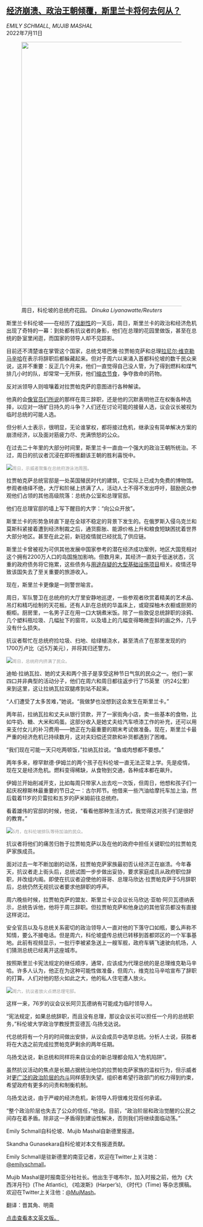 <!--1657516037000-->
[经济崩溃、政治王朝倾覆，斯里兰卡将何去何从？](https://cn.nytimes.com/world/20220711/sri-lanka-crisis-rajapaksa-ranil-wickremesinge/)
------

<address>EMILY SCHMALL, MUJIB MASHAL</address><time pudate="2022-07-11 12:50:47" datetime="2022-07-11 12:50:47">2022年7月11日</time><figure><img src="https://images.weserv.nl/?url=static01.nyt.com/images/2022/07/10/world/10sri-lanka-leadall1/10sri-lanka-leadall1-master1050.jpg" width="1050" height="700"><figcaption>周日，科伦坡的总统府花园。 <cite>Dinuka Liyanawatte/Reuters</cite></figcaption></figure><section><p>斯里兰卡科伦坡——在经历了<a href="https://www.nytimes.com/2022/07/09/world/asia/sri-lanka-gotabaya-rajapaksa.html">戏剧性</a>的一天后，周日，斯里兰卡的政治和经济危机出现了奇特的一幕：到处都有抗议者的身影，他们在总理的花园里做饭，甚至在总统的卧室里闲逛，而国家的领导人却不见踪影。</p><p>目前还不清楚谁在掌管这个国家，总统戈塔巴雅·拉贾帕克萨和总理<a href="https://www.nytimes.com/2022/07/09/world/asia/prime-minister-ranil-wickremesinghe-sri-lanka.html">拉尼尔·维克勒马辛哈</a>在表示将辞职后都躲藏起来。但对于周六以来涌入首都科伦坡的数千民众来说，这并不重要：反正几个月来，他们一直觉得自己没人管，为了得到燃料和煤气排几小时的队，却常常一无所获，他们<a href="https://www.nytimes.com/2022/03/25/world/asia/sri-lanka-economic-crisis.html">缩衣节食</a>，争夺救命的药物。</p><p>反对派领导人则喧嚷着对拉贾帕克萨的意图进行各种解读。</p><p>他真的会<a href="https://www.nytimes.com/2022/07/09/world/asia/sri-lanka-gotabaya-rajapaksa.html">像官员们所说</a>的那样在周三辞职，还是他的沉默表明他正在权衡各种选择，以应对一场旷日持久的斗争？人们还在讨论可能的接替人选，议会议长被视为临时总统的可能人选。</p><p>但分析人士表示，很明显，无论谁掌权，都将接过危机，继承没有简单解决方案的崩溃经济，以及面对筋疲力尽、充满愤怒的公众。</p><p>在过去二十年里的大部分时间里，斯里兰卡一直由一个强大的政治王朝所统治。不过，周日的抗议者沉浸在即将推翻该王朝的胜利喜悦中。</p><p><img src="https://images.weserv.nl/?url=static01.nyt.com/images/2022/07/10/world/10sri-lanka-leadall2/10sri-lanka-leadall2-master1050.jpg"><small style="color: #999;">周日，示威者聚集在总统府游泳池周围。</small></p><p>拉贾帕克萨总统官邸是一处英国殖民时代的建筑，它实际上已成为免费的博物馆。参观者络绎不绝，大厅和阶梯上挤满了人，活动人士不得不发出呼吁，鼓励民众参观他们占领的其他高级院落：总统办公室和总理官邸。</p><p>他们在总理官邸的墙上写下醒目的大字：“向公众开放”。</p><p>斯里兰卡的形势急转直下是在全球不稳定的背景下发生的。在俄罗斯入侵乌克兰和莫斯科紧接着遭到经济制裁之后，通货膨胀、能源价格上升和粮食短缺困扰着世界大部分地区。甚至在此之前，新冠疫情就已经扰乱了供应链。</p><p>斯里兰卡曾被视为可供其他发展中国家参考的潜在经济成功案例，地区大国竞相对这个拥有2200万人口的岛国施加影响。但数月来，其经济一直处于低迷状态，沉重的政府债务将它拖累，这些债务与<a href="https://www.nytimes.com/2018/06/25/world/asia/china-sri-lanka-port.html">用途存疑的大型基础设施项目</a>相关。疫情还导致该国失去了至关重要的旅游收入。</p><p>现在，斯里兰卡更像是一则警世喻言。</p><p>周日，军队警卫在总统府的大厅里安静地巡逻，一些参观者欣赏着精美的艺术品、吊灯和精巧绘制的天花板。还有人趴在总统的华盖床上，或窥探柚木衣橱或厨房的橱柜。厨房里，一名男子正在用一口大锅煮米饭。除了一些敦促总统辞职的涂鸦、几个塑料瓶垃圾、几幅扯下的窗帘，以及墙上的几幅变得略微歪斜的画之外，几乎没有什么损失。</p><p>抗议者帮忙在总统府捡垃圾、扫地、给绿植浇水，甚至清点了在那里发现的约1700万卢比（近5万美元），并将其归还警方。</p><p><img src="https://images.weserv.nl/?url=static01.nyt.com/images/2022/07/10/world/10sri-lanka-leadall3/merlin_209850837_6cabfdf4-1676-476a-a90d-6001f379be6e-master1050.jpg"><small style="color: #999;">周日，总统府内挤满了民众。</small></p><p>迪帕·拉纳瓦拉、她的丈夫和两个孩子是享受这种节日气氛的民众之一。他们一家四口并非典型的活动分子，他们在周六和周日都往返步行了15英里（约24公里）来到这里，这让拉纳瓦拉双腿疼到站不起来。</p><p>“人们遭受了太多苦难，”她说。“我做梦也没想到这会发生在斯里兰卡。”</p><p>两年前，拉纳瓦拉和丈夫从银行贷款，开了一家街角小店，卖一些基本的食物，比如牛奶、糖、大米和鸡蛋。这部分收入是她丈夫给汽车喷漆工作的补充，还可以用来支付女儿的补习费用——她正在为最重要的期末考试做准备。现在，斯里兰卡最严重的经济危机已持续数月，这对夫妇偿还贷款和补货都遇到了困难。</p><p>“我们现在可能一天只吃两顿饭，”拉纳瓦拉说。“鱼或肉想都不要想。”</p><p>两年多来，穆罕默德·伊姆兰的两个孩子在科伦坡一直无法正常上学。先是疫情，现在又是经济危机。燃料变得稀缺，从食物到交通，各种成本都在飙升。</p><p>伊姆兰开始削减开支，比如每周只带家人出去吃一次饭，但周日，他想和孩子们一起庆祝穆斯林最重要的节日之一：古尔邦节。他借来一些汽油给摩托车加上油，然后载着11岁的贝雷拉和五岁的萨米姆前往总统府。</p><p>看着雄伟的官邸的时候，他说，“看看他那种生活方式，我觉得这对孩子们是很好的教育。”</p><p><img src="https://images.weserv.nl/?url=static01.nyt.com/images/2022/07/10/world/10sri-lanka-leadall4/10sri-lanka-leadall4-master1050.jpg"><small style="color: #999;">5月，在科伦坡排队等待加油的民众。</small></p><p>抗议者将他们的痛苦归咎于拉贾帕克萨以及在他的政府中担任关键职位的拉贾帕克萨家族成员。</p><p>面对过去一年不断加剧的动荡，拉贾帕克萨家族最初否认经济正在崩溃。今年春天，抗议者走上街头后，总统试图一步步做出妥协，要求家庭成员从政府职位辞职，并改组内阁。即使在抗议者迫使他的哥哥、总理马欣达·拉贾帕克萨于5月辞职后，总统仍然无视抗议者要求他辞职的呼声。</p><p>周六晚些时候，拉贾帕克萨的盟友、斯里兰卡议会议长马欣达·亚帕·阿贝瓦德纳表示，总统告诉他，他将于周三辞职。但拉贾帕克萨和他身边的其他官员都没有直接这样说过。</p><p>安全官员以及与总统关系密切的政治领导人一直对他的下落守口如瓶，要么声称不知情，要么不接电话。但是周六，科伦坡盛传总统已转移到首都郊区的一个军事基地。此前有视频显示，一批行李被紧急送上一艘军舰，政府车辆飞速驶向机场，人们猜测总统已经离开这座城市。</p><p>按照斯里兰卡宪法规定的继任顺序，通常，应该成为代理总统的是总理维克勒马辛哈。许多人认为，他正在为这种可能性做准备，但周六，维克拉马辛哈宣布了辞职的打算。人们对他的怒火如此之大，他的私人住宅遭人放火。</p><p><img src="https://images.weserv.nl/?url=static01.nyt.com/images/2022/07/10/world/10sri-lanka-leadall5/10sri-lanka-leadall5-master1050.jpg"><small style="color: #999;">周六，抗议者放火点燃总理宅邸。</small></p><p>这样一来，76岁的议会议长阿贝瓦德纳有可能成为临时领导人。</p><p>“宪法规定，如果总统辞职，而且没有总理，那议会议长可以担任一个月的总统职务，”科伦坡大学政治学教授贾亚德瓦·乌扬戈达说。</p><p>代总统将有一个月的时间做出安排，从议会成员中选举总统。分析人士说，获胜者将在大选之前完成拉贾帕克萨剩余的两年任期。</p><p>乌扬戈达说，新总统和同样将来自议会的新总理都会陷入“危机陷阱”。</p><p>虽然抗议活动的焦点是长期占据统治地位的拉贾帕克萨家族的滥权行为，但示威者对<a href="https://www.nytimes.com/2019/05/21/world/asia/sri-lanka-politics.html">更广泛的政治阶层的内斗</a>同样感到失望。组织者希望行政部门的权力得到约束，希望政府有更多的问责和制衡机制。</p><p>乌扬戈达说，由于严峻的经济危机，新领导人将很难兑现任何承诺。</p><p>“整个政治阶层也失去了公众的信任，”他说。目前，“政治阶层和政治觉醒的公民之间存在着矛盾。除非这一矛盾得到建设性解决，否则我们将继续面临动荡。”</p></section><footer><p>Emily Schmall自科伦坡、Mujib Mashal自新德里报道。</p><p>Skandha Gunasekara自科伦坡对本文有报道贡献。 </p><p>Emily Schmall是驻新德里的南亚记者，欢迎在Twitter上关注她：<a rel="nofollow" target="_blank" href="https://twitter.com/emilyschmall">@emilyschmall</a>。</p><p>Mujib Mashal是时报南亚分社社长。他出生于喀布尔，加入时报之前，他为《大西洋月刊》(The Atlantic), 《哈泼斯》(Harper’s), 《时代》(Time) 等杂志撰稿。欢迎在Twitter上关注他：<a rel="nofollow" target="_blank" href="https://twitter.com/MujMash">@MujMash</a>。</p><p>翻译：晋其角、明斋</p><a rel="nofollow" target="_blank" href="https://www.nytimes.com/2022/07/10/world/asia/sri-lanka-crisis-rajapaksa-ranil-wickremesinghe.html">点击查看本文英文版。</a><br></footer>
